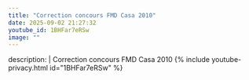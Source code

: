 ```yaml
---
title: "Correction concours FMD Casa 2010"
date: 2025-09-02 21:27:32 
youtube_id: 1BHFar7eRSw
image: ""
---
```

description: |
  Correction concours FMD Casa 2010
{% include youtube-privacy.html id="1BHFar7eRSw" %}
